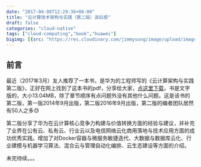 ```yaml
---
date: "2017-04-08T12:29:36+08:00"
title: "云计算技术架构与实践（第二版）读后感"
draft: false
categories: "cloud-native"
tags: ["cloud-computing","book","huawei"]
bigimg: [{src: "https://res.cloudinary.com/jimmysong/image/upload/images/20150406003.jpg", desc: "长江三峡大坝@湖北宜昌 Apr 6,2015"}]
---
```


## 前言

最近（2017年3月）友人推荐了一本书，是华为的工程师写的《云计算架构与实践第二版》，正好在网上找到了这本书的pdf，分享给大家，[点这里下载](https://res.cloudinary.com/jimmysong/image/upload/images/docs/%E4%BA%91%E8%AE%A1%E7%AE%97%E6%9E%B6%E6%9E%84%E6%8A%80%E6%9C%AF%E4%B8%8E%E5%AE%9E%E8%B7%B5%E7%AC%AC2%E7%89%88.pdf)，书是文字版的，大小13.04MB，除了章节顺序有点问题外没有其他什么问题。这是该书的第二版，第一版2014年9月出版，第二版2016年9月出版，第二版的编者团队居然有50人之多😓

第二版分享了华为在云计算核心竞争力构建与价值转换方面的经验与建议，并补充了业界在公有云、私有云、行业云以及电信网络云化商用落地与技术应用方面的成功优秀实践。增加了对Docker容器与微服务敏捷迭代、大数据与数据库云化、行业建模与机器学习算法、混合云与管理自动化编排、云生态建设等方面的介绍。

未完待续。。。

